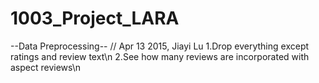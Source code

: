# 1003_Project_LARA
--Data Preprocessing--
//
Apr 13 2015, Jiayi Lu
1.Drop everything except ratings and review text\n
2.See how many reviews are incorporated with aspect reviews\n
